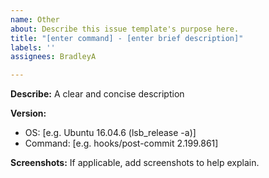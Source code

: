 ```yaml
---
name: Other
about: Describe this issue template's purpose here.
title: "[enter command] - [enter brief description]"
labels: ''
assignees: BradleyA

---
```


**Describe:**
A clear and concise description

**Version:**
 - OS: [e.g. Ubuntu 16.04.6 (lsb_release -a)]
 - Command: [e.g. hooks/post-commit  2.199.861]

**Screenshots:**
If applicable, add screenshots to help explain.
